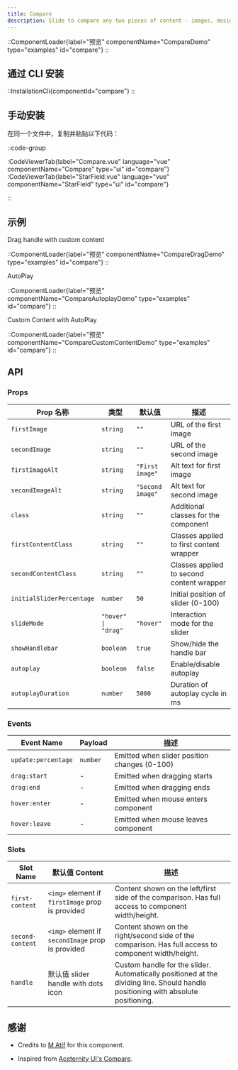 ```yaml
---
title: Compare
description: Slide to compare any two pieces of content - images, designs, code, or custom elements
---
```


::ComponentLoader{label="预览" componentName="CompareDemo" type="examples" id="compare"}
::

## 通过 CLI 安装

::InstallationCli{componentId="compare"}
::

## 手动安装

在同一个文件中，复制并粘贴以下代码：

::code-group

:CodeViewerTab{label="Compare.vue" language="vue" componentName="Compare" type="ui" id="compare"}
:CodeViewerTab{label="StarField.vue" language="vue" componentName="StarField" type="ui" id="compare"}

::

## 示例

Drag handle with custom content

::ComponentLoader{label="预览" componentName="CompareDragDemo" type="examples" id="compare"}
::

AutoPlay

::ComponentLoader{label="预览" componentName="CompareAutoplayDemo" type="examples" id="compare"}
::

Custom Content with AutoPlay

::ComponentLoader{label="预览" componentName="CompareCustomContentDemo" type="examples" id="compare"}
::

## API

### Props

| Prop 名称                 | 类型                | 默认值           | 描述                                      |
| ------------------------- | ------------------- | ---------------- | ----------------------------------------- |
| `firstImage`              | `string`            | `""`             | URL of the first image                    |
| `secondImage`             | `string`            | `""`             | URL of the second image                   |
| `firstImageAlt`           | `string`            | `"First image"`  | Alt text for first image                  |
| `secondImageAlt`          | `string`            | `"Second image"` | Alt text for second image                 |
| `class`                   | `string`            | `""`             | Additional classes for the component      |
| `firstContentClass`       | `string`            | `""`             | Classes applied to first content wrapper  |
| `secondContentClass`      | `string`            | `""`             | Classes applied to second content wrapper |
| `initialSliderPercentage` | `number`            | `50`             | Initial position of slider (0-100)        |
| `slideMode`               | `"hover" \| "drag"` | `"hover"`        | Interaction mode for the slider           |
| `showHandlebar`           | `boolean`           | `true`           | Show/hide the handle bar                  |
| `autoplay`                | `boolean`           | `false`          | Enable/disable autoplay                   |
| `autoplayDuration`        | `number`            | `5000`           | Duration of autoplay cycle in ms          |

### Events

| Event Name          | Payload  | 描述                                         |
| ------------------- | -------- | -------------------------------------------- |
| `update:percentage` | `number` | Emitted when slider position changes (0-100) |
| `drag:start`        | -        | Emitted when dragging starts                 |
| `drag:end`          | -        | Emitted when dragging ends                   |
| `hover:enter`       | -        | Emitted when mouse enters component          |
| `hover:leave`       | -        | Emitted when mouse leaves component          |

### Slots

| Slot Name        | 默认值 Content                                    | 描述                                                                                                                              |
| ---------------- | ------------------------------------------------- | --------------------------------------------------------------------------------------------------------------------------------- |
| `first-content`  | `<img>` element if `firstImage` prop is provided  | Content shown on the left/first side of the comparison. Has full access to component width/height.                                |
| `second-content` | `<img>` element if `secondImage` prop is provided | Content shown on the right/second side of the comparison. Has full access to component width/height.                              |
| `handle`         | 默认值 slider handle with dots icon               | Custom handle for the slider. Automatically positioned at the dividing line. Should handle positioning with absolute positioning. |

## 感谢

- Credits to [M Atif](https://github.com/atif0075) for this component.

- Inspired from [Aceternity UI's Compare](https://ui.aceternity.com/components/compare).

